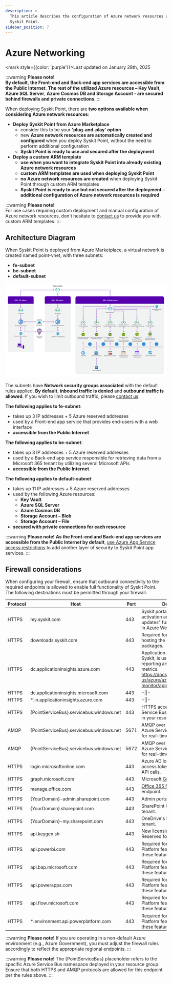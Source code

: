 ```yaml
---
description: >-
  This article describes the configuration of Azure network resources used by
  Syskit Point.
sidebar_position: 7
---
```


# Azure Networking

<mark style={{color: 'purple'}}>Last updated on January 28th, 2025</mark>

:::warning
**Please note!**\
**By default**, **the Front-end and Back-end app services are accessible from the Public Internet**. **The rest of the utilized Azure resources – Key Vault**, **Azure SQL Server**, **Azure Cosmos DB and Storage Account - are secured behind firewalls and private connections**.
:::

When deploying Syskit Point, there are **two options available when considering Azure network resources**:

* **Deploy Syskit Point from Azure Marketplace**
  * consider this to be your **'plug-and-play' option**
  * new **Azure network resources are automatically created and configured** when you deploy Syskit Point, without the need to perform additional configuration
  * **Syskit Point is ready to use and secured after the deployment**
* **Deploy a custom ARM template**
  * **use when you want to integrate Syskit Point into already existing Azure network resources**
  * **custom ARM templates are used when deploying Syskit Point**
  * **no Azure network resources are created** when deploying Syskit Point through custom ARM templates
  * **Syskit Point is ready to use but not secured after the deployment – additional configuration of Azure network resources is required**

:::warning
**Please note!**\
For use cases requiring custom deployment and manual configuration of Azure network resources, don't hesitate to [contact us](https://www.syskit.com/company/contact-us) to provide you with custom ARM templates.
:::

## Architecture Diagram

When Syskit Point is deployed from Azure Marketplace, a virtual network is created named point-vnet, with three subnets:

* **fe-subnet**
* **be-subnet**
* **default-subnet**

![Azure Networking - Architecture Diagram](../../../static/img/azure-networking-diagram.png)

The subnets have **Network security groups associated** with the default rules applied. **By default**, **inbound traffic is denied** and **outbound traffic is allowed**. If you wish to limit outbound traffic, please [contact us](https://www.syskit.com/company/contact-us).

**The following applies to fe-subnet**:

* takes up 3 IP addresses + 5 Azure reserved addresses
* used by a Front-end app service that provides end-users with a web interface
* **accessible from the Public Internet**

**The following applies to be-subnet**:

* takes up 3 IP addresses + 5 Azure reserved addresses
* used by a Back-end app service responsible for retrieving data from a Microsoft 365 tenant by utilizing several Microsoft APIs
* **accessible from the Public Internet**

**The following applies to default-subnet**:

* takes up 11 IP addresses + 5 Azure reserved addresses
* used by the following Azure resources:
  * **Key Vault**
  * **Azure SQL Server**
  * **Azure Cosmos DB**
  * **Storage Account – Blob**
  * **Storage Account – File**
* **secured with private connections for each resource**

:::warning
**Please note!** **As the Front-end and Back-end app services are accessible from the Public Internet by default**, [use Azure App Service access restrictions](https://docs.microsoft.com/en-us/azure/app-service/app-service-ip-restrictions) to add another layer of security to Syskit Point app services.
:::

## Firewall considerations

When configuring your firewall, ensure that outbound connectivity to the required endpoints is allowed to enable full functionality of Syskit Point.\
The following destinations must be permitted through your firewall:

| Protocol | Host | Port | Description |
|----------|------|------|-------------|
| HTTPS | my.syskit.com | 443 | Syskit portal for license activation and "Check for updates" functionality, hosted in Azure West Europe. |
| HTTPS | downloads.syskit.com | 443 | Required for future updates, hosting the deployment packages. |
| HTTPS | dc.applicationinsights.azure.com | 443 | Application Insights, owned by Syskit, is used for critical error reporting and performance metrics. https://docs.microsoft.com/en-us/azure/azure-monitor/app/ip-addresses |
| HTTPS | dc.applicationinsights.microsoft.com | 443 | -\\|\\|- |
| HTTPS | *.in.applicationinsights.azure.com | 443 | -\\|\\|- |
| HTTPS | \{PointServiceBus\}.servicebus.windows.net | 443 | HTTPS access to the Azure Service Bus instance deployed in your resource group. |
| AMQP | \{PointServiceBus\}.servicebus.windows.net | 5671 | AMQP over TLS access to the Azure Service Bus. Required for real-time communication. |
| AMQP | \{PointServiceBus\}.servicebus.windows.net | 5672 | AMQP over TLS access to the Azure Service Bus. Required for real-time communication. |
| HTTPS | login.microsoftonline.com | 443 | Azure AD login endpoint to get access tokens necessary for API calls. |
| HTTPS | graph.microsoft.com | 443 | Microsoft [Graph API](https://docs.microsoft.com/en-us/graph/) endpoint. |
| HTTPS | manage.office.com | 443 | [Office 365 Management API](https://docs.microsoft.com/en-us/office/office-365-management-api/office-365-management-apis-overview) endpoint. |
| HTTPS | \{YourDomain\}-admin.sharepoint.com | 443 | Admin portal of your tenant. |
| HTTPS | \{YourDomain\}.sharepoint.com | 443 | SharePoint Online sites of your tenant. |
| HTTPS | \{YourDomain\}-my.sharepoint.com | 443 | OneDrive's location for your tenant. |
| HTTPS | api.keygen.sh | 443 | New licensing system. Reserved for future usage. |
| HTTPS | api.powerbi.com | 443 | Required for Syskit Point Power Platform features. Optional if these features are not in use. |
| HTTPS | api.bap.microsoft.com | 443 | Required for Syskit Point Power Platform features. Optional if these features are not in use. |
| HTTPS | api.powerapps.com | 443 | Required for Syskit Point Power Platform features. Optional if these features are not in use. |
| HTTPS | api.flow.microsoft.com | 443 | Required for Syskit Point Power Platform features. Optional if these features are not in use. |
| HTTPS | *.environment.api.powerplatform.com | 443 | Required for Syskit Point Power Platform features. Optional if these features are not in use. |

:::warning
**Please note!** If you are operating in a non-default Azure environment (e.g., Azure Government), you must adjust the firewall rules accordingly to reflect the appropriate regional endpoints.
:::

:::warning
**Please note!** The &#123;PointServiceBus&#125; placeholder refers to the specific Azure Service Bus namespace deployed in your resource group. Ensure that both HTTPS and AMQP protocols are allowed for this endpoint per the rules above.
:::
